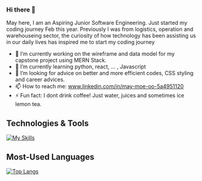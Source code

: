 ### Hi there 👋

May here, I am an Aspiring Junior Software Engineering. Just started my coding journey Feb this year. Previously I was from logistics, operation and warehouseing sector, the curiosity of how technology has been assisting us in our daily lives has inspired me to start my coding journey

- 🔭 I’m currently working on the wireframe and data model for my capstone project using MERN Stack.
- 🌱 I’m currently learning python, react, ... , Javascript
- 🤔 I’m looking for advice on better and more efficient codes, CSS styling and career advices. 
- 📫 How to reach me: www.linkedin.com/in/may-moe-oo-5a4951120
- ⚡ Fun fact: I dont drink coffee! Just water, juices and sometimes ice lemon tea. 

## Technologies & Tools
[![My Skills](https://skills.thijs.gg/icons?i=js,html,css,git,mongodb,nodejs,react)](https://skills.thijs.gg)

## Most-Used Languages
[![Top Langs](https://github-readme-stats.vercel.app/api/top-langs/?username=May-Moe-Oo&theme=buefy&show_icons=true)](https://github.com/May-Moe-Oo/github-readme-stats)


